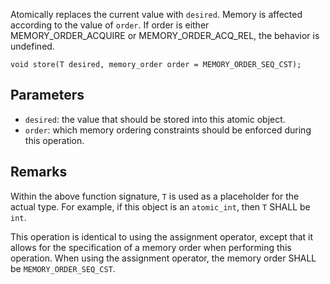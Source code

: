 Atomically replaces the current value with `desired`. Memory is affected according to the value of `order`.  If order is either MEMORY_ORDER_ACQUIRE or MEMORY_ORDER_ACQ_REL, the behavior is undefined. 

```nvgt
void store(T desired, memory_order order = MEMORY_ORDER_SEQ_CST);
```

## Parameters

* `desired`: the value that should be stored into this atomic object.
* `order`: which memory ordering constraints should be enforced during this operation.

## Remarks

Within the above function signature, `T` is used as a placeholder for the actual type. For example, if this object is an `atomic_int`, then `T` SHALL be `int`.

This operation is identical to using the assignment operator, except that it allows for the specification of a memory order when performing this operation. When using the assignment operator, the memory order SHALL be `MEMORY_ORDER_SEQ_CST`.
